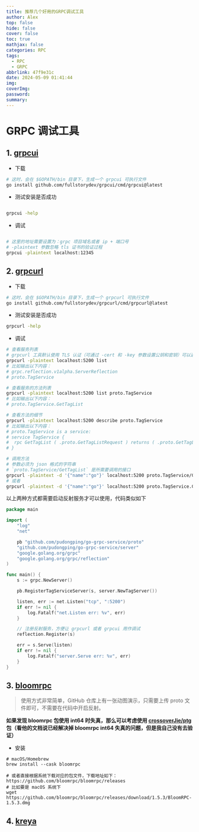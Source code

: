 ```yaml
---
title: 推荐几个好用的GRPC调试工具
author: Alex
top: false
hide: false
cover: false
toc: true
mathjax: false
categories: RPC
tags:
  - RPC
  - GRPC
abbrlink: 47f9e31c
date: 2024-05-09 01:41:44
img:
coverImg:
password:
summary:
---
```


# GRPC 调试工具

## 1. [grpcui](https://github.com/fullstorydev/grpcui)

- 下载

```bash
# 这时，会在 $GOPATH/bin 目录下，生成一个 grpcui 可执行文件
go install github.com/fullstorydev/grpcui/cmd/grpcui@latest
```

- 测试安装是否成功

```bash

grpcui -help

```

- 调试

```bash

# 这里的地址需要设置为：grpc 项目域名或者 ip + 端口号
# -plaintext 参数忽略 tls 证书的验证过程
grpcui -plaintext localhost:12345

```

## 2. [grpcurl](https://github.com/fullstorydev/grpcurl)

- 下载

```bash
# 这时，会在 $GOPATH/bin 目录下，生成一个 grpcurl 可执行文件
go install github.com/fullstorydev/grpcurl/cmd/grpcurl@latest
```

- 测试安装是否成功

```bash
grpcurl -help
```

- 调试

```bash
# 查看服务列表
# grpcurl 工具默认使用 TLS 认证（可通过 -cert 和 -key 参数设置公钥和密钥）可以通过指定 plaintext 选项来忽略 TLS 认证
grpcurl -plaintext localhost:5200 list
# 比如输出以下内容：
# grpc.reflection.v1alpha.ServerReflection
# proto.TagService

# 查看服务的方法列表
grpcurl -plaintext localhost:5200 list proto.TagService
# 比如输出以下内容：
# proto.TagService.GetTagList

# 查看方法的细节
grpcurl -plaintext localhost:5200 describe proto.TagService
# 比如输出以下内容：
# proto.TagService is a service:
# service TagService {
#  rpc GetTagList ( .proto.GetTagListRequest ) returns ( .proto.GetTagListResponse );
# }

# 调用方法
# 参数必须为 json 格式的字符串
# `proto.TagService/GetTagList` 是所需要调用的接口
grpcurl -plaintext -d '{"name":"go"}' localhost:5200 proto.TagService/GetTagList
# 或者
grpcurl -plaintext -d '{"name":"go"}' localhost:5200 proto.TagService.GetTagList
```

以上两种方式都需要启动反射服务才可以使用，代码类似如下

```go
package main

import (
	"log"
	"net"

	pb "github.com/pudongping/go-grpc-service/proto"
	"github.com/pudongping/go-grpc-service/server"
	"google.golang.org/grpc"
	"google.golang.org/grpc/reflection"
)

func main() {
	s := grpc.NewServer()

	pb.RegisterTagServiceServer(s, server.NewTagServer())

	listen, err := net.Listen("tcp", ":5200")
	if err != nil {
		log.Fatalf("net.Listen err: %v", err)
	}

	// 注册反射服务，方便让 grpcurl 或者 grpcui 用作调试
	reflection.Register(s)

	err = s.Serve(listen)
	if err != nil {
		log.Fatalf("server.Serve err: %v", err)
	}
}
```

## 3. [bloomrpc](https://github.com/bloomrpc/bloomrpc)

> 使用方式非常简单，GitHub 仓库上有一张动图演示，只需要上传 proto 文件即可，不需要在代码中开启反射。

**如果发现 bloomrpc 包使用 int64 时失真，那么可以考虑使用 [crossoverJie/ptg](https://github.com/crossoverJie/ptg) 包（看他的文档说已经解决掉 bloomrpc int64 失真的问题，但是我自己没有去验证）**

- 安装

```
# macOS/Homebrew
brew install --cask bloomrpc

# 或者直接根据系统下载对应的包文件，下载地址如下：
https://github.com/bloomrpc/bloomrpc/releases
# 比如要是 macOS 系统下
wget https://github.com/bloomrpc/bloomrpc/releases/download/1.5.3/BloomRPC-1.5.3.dmg
```

## 4. [kreya](https://kreya.app/)
